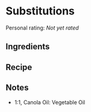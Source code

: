 <!-- Needs Manual Review -->

# Substitutions

<!-- {cts} rating=0; (User can specify rating on scale of 1-5) -->
Personal rating: *Not yet rated*
<!-- {cte} -->

<!-- {cts} name_image=None; (User can specify image name) -->
<!-- TODO: Capture image -->
<!-- {cte} -->

## Ingredients



## Recipe



## Notes

* 1:1, Canola Oil: Vegetable Oil

